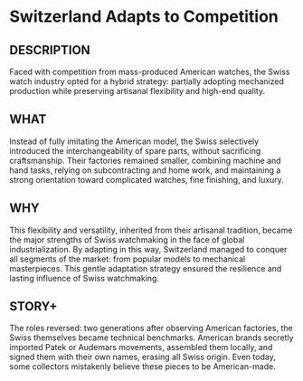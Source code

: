 ---
---
# Switzerland Adapts to Competition

## DESCRIPTION
Faced with competition from mass-produced American watches, the Swiss watch industry opted for a hybrid strategy: partially adopting mechanized production while preserving artisanal flexibility and high-end quality.

## WHAT
Instead of fully imitating the American model, the Swiss selectively introduced the interchangeability of spare parts, without sacrificing craftsmanship. Their factories remained smaller, combining machine and hand tasks, relying on subcontracting and home work, and maintaining a strong orientation toward complicated watches, fine finishing, and luxury.

## WHY
This flexibility and versatility, inherited from their artisanal tradition, became the major strengths of Swiss watchmaking in the face of global industrialization. By adapting in this way, Switzerland managed to conquer all segments of the market: from popular models to mechanical masterpieces. This gentle adaptation strategy ensured the resilience and lasting influence of Swiss watchmaking.

## STORY+
The roles reversed: two generations after observing American factories, the Swiss themselves became technical benchmarks. American brands secretly imported Patek or Audemars movements, assembled them locally, and signed them with their own names, erasing all Swiss origin. Even today, some collectors mistakenly believe these pieces to be American-made.
